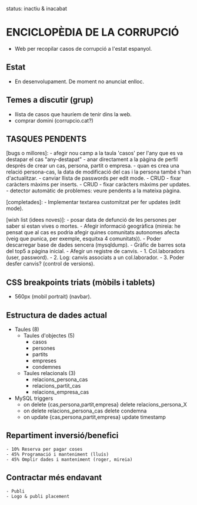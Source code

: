 status: inactiu & inacabat

# ENCICLOPÈDIA DE LA CORRUPCIÓ
- Web per recopilar casos de corrupció a l'estat espanyol.

## Estat
- En desenvolupament. De moment no anunciat enlloc.

## Temes a discutir (grup)
- llista de casos que hauríem de tenir dins la web.
- comprar domini (corrupcio.cat?)

## TASQUES PENDENTS
  [bugs o millores]:
    - afegir nou camp a la taula 'casos' per l'any que es va destapar el cas "any-destapat"
    - anar directament a la pàgina de perfil després de crear un cas, persona, partit o empresa.
    - quan es crea una relació persona-cas, la data de modificació del cas i la persona també s'han d'actualitzar.
    - canviar llista de passwords per edit mode.
    - CRUD - fixar caràcters màxims per inserts.
    - CRUD - fixar caràcters màxims per updates.
    - detector automàtic de problemes: veure pendents a la mateixa pàgina.

  [completades]:
    - Implementar textarea customitzat per fer updates (edit mode).

  [wish list (idees noves)]:
    - posar data de defunció de les persones per saber si estan vives o mortes.
    - Afegir informació geogràfica (mireia: he pensat que al cas es podria afegir quines comunitats autonomes afecta (veig que punica, per exemple, esquitxa 4 comunitats)).
    - Poder descarregar base de dades sencera (mysqldump).
    - Gràfic de barres sota del top5 a pàgina inicial.
    - Afegir un registre de canvis.
      - 1. Col.laboradors (user, password).
      - 2. Log: canvis associats a un col.laborador. 
      - 3. Poder desfer canvis? (control de versions).

## CSS breakpoints triats (mòbils i tablets)
- 560px (mobil portrait) (navbar).

## Estructura de dades actual
- Taules (8)
	- Taules d'objectes (5)
		- casos 
		- persones
		- partits 
		- empreses 
		- condemnes
	- Taules relacionals (3)
		- relacions_persona_cas
		- relacions_partit_cas
		- relacions_empresa_cas
- MySQL triggers
  - on delete {cas,persona,partit,empresa} delete relacions_persona_X
  - on delete relacions_persona_cas delete condemna
  - on update {cas,persona,partit,empresa} update timestamp

## Repartiment inversió/benefici
	- 10% Reserva per pagar coses
	- 45% Programació i manteniment (lluís)
	- 45% Omplir dades i manteniment (roger, mireia)

## Contractar més endavant
	- Publi
	- Logo & publi placement
